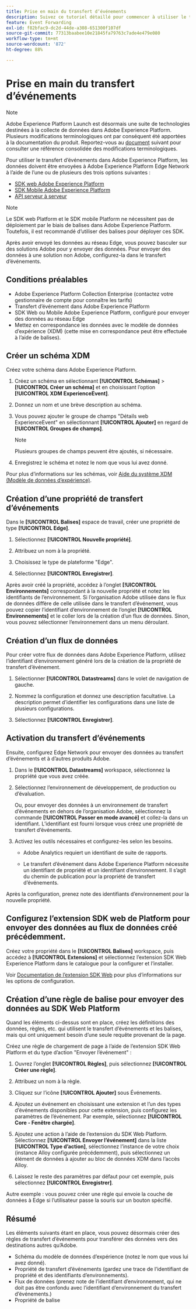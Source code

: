 ```yaml
---
title: Prise en main du transfert dʼévénements
description: Suivez ce tutoriel détaillé pour commencer à utiliser le transfert d’événement dans Adobe Experience Platform.
feature: Event Forwarding
exl-id: f82bfac9-dc2d-44de-a308-651300f107df
source-git-commit: 77313baabee10e21845fa79763c7ade4e479e080
workflow-type: tm+mt
source-wordcount: '872'
ht-degree: 88%

---
```


# Prise en main du transfert dʼévénements

>[!NOTE]
>
>Adobe Experience Platform Launch est désormais une suite de technologies destinées à la collecte de données dans Adobe Experience Platform. Plusieurs modifications terminologiques ont par conséquent été apportées à la documentation du produit. Reportez-vous au [document](../../term-updates.md) suivant pour consulter une référence consolidée des modifications terminologiques.

Pour utiliser le transfert dʼévénements dans Adobe Experience Platform, les données doivent être envoyées à Adobe Experience Platform Edge Network à lʼaide de lʼune ou de plusieurs des trois options suivantes :

* [SDK web Adobe Experience Platform](../../extensions/web/sdk/overview.md)
* [ SDK Mobile Adobe Experience Platform](https://sdkdocs.com)
* [API serveur à serveur](https://experienceleague.adobe.com/docs/audience-manager/user-guide/api-and-sdk-code/dcs/dcs-apis/dcs-s2s.html?lang=fr)

>[!NOTE]
>Le SDK web Platform et le SDK mobile Platform ne nécessitent pas de déploiement par le biais de balises dans Adobe Experience Platform. Toutefois, il est recommandé dʼutiliser des balises pour déployer ces SDK.

Après avoir envoyé les données au réseau Edge, vous pouvez basculer sur des solutions Adobe pour y envoyer des données. Pour envoyer des données à une solution non Adobe, configurez-la dans le transfert dʼévénements.

## Conditions préalables

* Adobe Experience Platform Collection Enterprise (contactez votre gestionnaire de compte pour connaître les tarifs)
* Transfert d’événement dans Adobe Experience Platform
* SDK Web ou Mobile Adobe Experience Platform, configuré pour envoyer des données au réseau Edge
* Mettez en correspondance les données avec le modèle de données dʼexpérience (XDM) (cette mise en correspondance peut être effectuée à lʼaide de balises).

## Créer un schéma XDM

Créez votre schéma dans Adobe Experience Platform.

1. Créez un schéma en sélectionnant **[!UICONTROL Schémas]** > **[!UICONTROL Créer un schéma]** et en choisissant lʼoption **[!UICONTROL XDM ExperienceEvent]**.

1. Donnez un nom et une brève description au schéma.

1. Vous pouvez ajouter le groupe de champs &quot;Détails web ExperienceEvent&quot; en sélectionnant **[!UICONTROL Ajouter]** en regard de **[!UICONTROL Groupes de champs]**.

   >[!NOTE]
   >
   >Plusieurs groupes de champs peuvent être ajoutés, si nécessaire.

1. Enregistrez le schéma et notez le nom que vous lui avez donné.

Pour plus d’informations sur les schémas, voir [Aide du système XDM (Modèle de données d’expérience)](https://experienceleague.adobe.com/docs/experience-platform/xdm/home.html?lang=fr).

## Création dʼune propriété de transfert dʼévénements

Dans le **[!UICONTROL Balises]** espace de travail, créer une propriété de type **[!UICONTROL Edge]**.

1. Sélectionnez **[!UICONTROL Nouvelle propriété]**.

1. Attribuez un nom à la propriété.

1. Choisissez le type de plateforme &quot;Edge&quot;.

1. Sélectionnez **[!UICONTROL Enregistrer]**.

Après avoir créé la propriété, accédez à lʼonglet **[!UICONTROL Environnements]** correspondant à la nouvelle propriété et
notez les identifiants de lʼenvironnement. Si lʼorganisation Adobe utilisée dans le flux de données diffère de celle utilisée dans le transfert dʼévénement, vous pouvez copier lʼidentifiant dʼenvironnement de lʼonglet **[!UICONTROL Environnements]** et le coller lors de la création dʼun flux de données. Sinon, vous pouvez sélectionner l’environnement dans un menu déroulant.

## Création dʼun flux de données

Pour créer votre flux de données dans Adobe Experience Platform, utilisez l’identifiant d’environnement généré lors de la création de la propriété de transfert d’événement.

1. Sélectionner **[!UICONTROL Datastreams]** dans le volet de navigation de gauche.

1. Nommez la configuration et donnez une description facultative.
La description permet d’identifier les configurations dans une liste de plusieurs configurations.

1. Sélectionnez **[!UICONTROL Enregistrer]**.

## Activation du transfert dʼévénements

Ensuite, configurez Edge Network pour envoyer des données au transfert dʼévénements et à dʼautres produits Adobe.

1. Dans le **[!UICONTROL Datastreams]** workspace, sélectionnez la propriété que vous avez créée.

1. Sélectionnez l’environnement de développement, de production ou d’évaluation.

   Ou, pour envoyer des données à un environnement de transfert dʼévénements en dehors de lʼorganisation Adobe, sélectionnez la commande **[!UICONTROL Passer en mode avancé]** et collez-la dans un identifiant. Lʼidentifiant est fourni lorsque vous créez une propriété de transfert dʼévénements.

1. Activez les outils nécessaires et configurez-les selon les besoins.

   * Adobe Analytics requiert un identifiant de suite de rapports.

   * Le transfert d’événement dans Adobe Experience Platform nécessite un identifiant de propriété et un identifiant d’environnement. Il sʼagit du chemin de publication pour la propriété de transfert dʼévénements.

Après la configuration, prenez note des identifiants d’environnement pour la nouvelle propriété.

## Configurez l’extension SDK web de Platform pour envoyer des données au flux de données créé précédemment.

Créez votre propriété dans le **[!UICONTROL Balises]** workspace, puis accédez à **[!UICONTROL Extensions]** et sélectionnez l’extension SDK Web Experience Platform dans le catalogue pour la configurer et l’installer.

Voir [Documentation de l’extension SDK Web](../../extensions/web/sdk/overview.md) pour plus d’informations sur les options de configuration.

## Création dʼune règle de balise pour envoyer des données au SDK Web Platform

Quand les éléments ci-dessus sont en place, créez les définitions des données, règles, etc. qui utilisent le transfert dʼévénements et les balises, mais qui ont uniquement besoin dʼune seule requête provenant de la page.

Créez une règle de chargement de page à l’aide de l’extension SDK Web Platform et du type d’action &quot;Envoyer l’événement&quot; :

1. Ouvrez lʼonglet **[!UICONTROL Règles]**, puis sélectionnez **[!UICONTROL Créer une règle]**.

1. Attribuez un nom à la règle.

1. Cliquez sur lʼicône **[!UICONTROL Ajouter]** sous Événements.

1. Ajoutez un événement en choisissant une extension et l’un des types d’événements disponibles pour cette extension, puis configurez les paramètres de l’événement. Par exemple, sélectionnez **[!UICONTROL Core - Fenêtre chargée]**.

1. Ajoutez une action à l’aide de l’extension du SDK Web Platform. Sélectionnez **[!UICONTROL Envoyer lʼévénement]** dans la liste **[!UICONTROL Type dʼaction]**, sélectionnez lʼinstance de votre choix (instance Alloy configurée précédemment), puis sélectionnez un élément de données à ajouter au bloc de données XDM dans lʼaccès Alloy.

1. Laissez le reste des paramètres par défaut pour cet exemple, puis sélectionnez **[!UICONTROL Enregistrer]**.

Autre exemple : vous pouvez créer une règle qui envoie la couche de données à Edge si l’utilisateur passe la souris sur un bouton spécifié.

## Résumé

Les éléments suivants étant en place, vous pouvez désormais créer des règles de transfert dʼévénements pour transférer des données vers des destinations autres quʼAdobe.

* Schéma du modèle de données dʼexpérience (notez le nom que vous lui avez donné).
* Propriété de transfert dʼévénements (gardez une trace de lʼidentifiant de propriété et des identifiants dʼenvironnements).
* Flux de données (prenez note de lʼidentifiant dʼenvironnement, qui ne doit pas être confondu avec lʼidentifiant dʼenvironnement du transfert dʼévénements.)
* Propriété de balise
